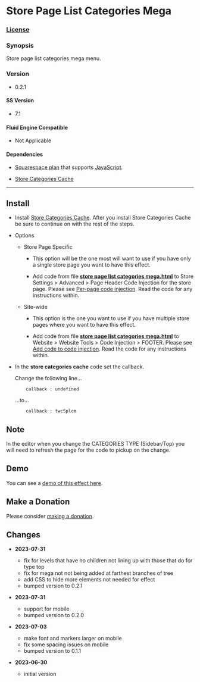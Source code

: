 # Store Page List Categories Mega

### [License][1]

### Synopsis

Store page list categories mega menu.

### Version

  * 0.2.1

#### SS Version

  * 7.1

#### Fluid Engine Compatible

  * Not Applicable

#### Dependencies

  * [Squarespace plan][2] that supports [JavaScript][3].
  
  * [Store Categories Cache][4]

---

## Install

* Install [Store Categories Cache][4]. After you install Store Categories Cache
  be sure to continue on with the rest of the steps.
  
* Options

  * Store Page Specific
  
    * This option will be the one most will want to use if you have only a
      single store page you want to have this effect.
      
    * Add code from file **[store page list categories mega.html][5]** to Store
      Settings > Advanced > Page Header Code Injection for the store page.
      Please see [Per-page code injection][6]. Read the code for any
      instructions within.
      
  * Site-wide
  
    * This option is the one you want to use if you have multiple store pages
      where you want to have this effect.
      
    * Add code from file **[store page list categories mega.html][5]** to
      Website > Website Tools > Code Injection > FOOTER. Please see [Add code
      to code injection][7]. Read the code for any instructions within.

* In the **store categories cache** code set the callback.
  
  Change the following line...
  
  ```text
      callback : undefined
  ```
  
  ...to...
  
  ```text
      callback : twcSplcm
  ```

## Note

In the editor when you change the CATEGORIES TYPE (Sidebar/Top) you will need to
refresh the page for the code to pickup on the change.

## Demo

You can see a [demo of this effect here][8].

## Make a Donation

Please consider [making a donation][9].

## Changes

* **2023-07-31**

  * fix for levels that have no children not lining up with those that do for
    type top
  * fix for mega not not being added at farthest branches of tree
  * add CSS to hide more elements not needed for effect
  * bumped version to 0.2.1
  
* **2023-07-31**

  * support for mobile
  * bumped version to 0.2.0
  
* **2023-07-03**

  * make font and markers larger on mobile
  * fix some spacing issues on mobile
  * bumped version to 0.1.1
  
* **2023-06-30**

  * initial version

[1]: https://github.com/tomsWebConsulting/twcsl/blob/main/LICENSE.txt#L1
[2]: https://www.squarespace.com/pricing
[3]: https://en.wikipedia.org/wiki/JavaScript
[4]: https://github.com/tomsWebConsulting/twcsl/tree/main/v7.1/Store%20Categories%20Cache#store-categories-cache
[5]: store%20page%20list%20categories%20mega.html#L1
[7]: https://support.squarespace.com/hc/en-us/articles/205815908-Using-code-injection#toc-add-code-to-code-injection
[6]: https://support.squarespace.com/hc/en-us/articles/205815908-Using-code-injection#toc-per-page-code-injection
[8]: https://toms-web-consulting-demos.squarespace.com/store-page-list-categories-mega?password=twcdemos
[9]: https://github.com/tomsWebConsulting/twcsl#make-a-donation
